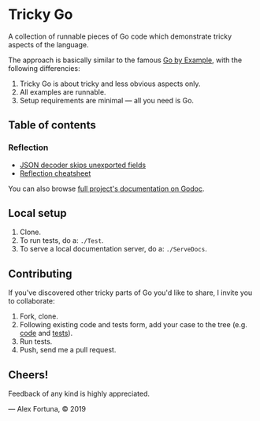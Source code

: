 
Tricky Go
=========

A collection of runnable pieces of Go code which demonstrate tricky aspects of the language.

The approach is basically similar to the famous [Go by Example](https://gobyexample.com/), with the following
differencies:

1. Tricky Go is about tricky and less obvious aspects only.
2. All examples are runnable.
3. Setup requirements are minimal &mdash; all you need is Go.

## Table of contents

### Reflection

* [JSON decoder skips unexported fields](https://godoc.org/github.com/dadooda/trickygo#JsonDecoderSkipsUnexportedFields)
* [Reflection cheatsheet](https://godoc.org/github.com/dadooda/trickygo#ReflectionCheatsheet)

You can also browse [full project's documentation on Godoc](https://godoc.org/github.com/dadooda/trickygo).

## Local setup

1. Clone.
2. To run tests, do a: `./Test`.
3. To serve a local documentation server, do a: `./ServeDocs`.

## Contributing

If you've discovered other tricky parts of Go you'd like to share, I invite you to collaborate:

1. Fork, clone.
2. Following existing code and tests form, add your case to the tree (e.g. <a href="reflection.go">code</a> and <a href="reflection_test.go">tests</a>).
3. Run tests.
4. Push, send me a pull request.

## Cheers!

Feedback of any kind is highly appreciated.

&mdash; Alex Fortuna, &copy; 2019
